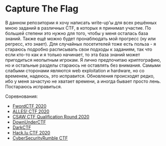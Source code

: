 # Capture The Flag

В данном репозитории я хочу написать write-up'ы для всех решённых мною заданий в различных CTF, в которых
я принимал участие. По большей степени это нужно для того, чтобы у меня осталась база знаний. Также ещё можно будет
пронаблюдать мой прогресс (ну или регресс, кто знает). Для случайных посетителей тоже есть польза - я стараюсь
подробно расписывать свои подходы к заданиям, так что если кто-то как и я только начинает, то эта база знаний может 
пригодиться неопытным игрокам. Я лично предпочитаю криптографию, но и остальные разделы стараюсь не оставлять без
внимания. Самыми слабыми сторонами являются web exploitation и hardware, но со временем, надеюсь, это исправится.
Обновления происходят редко, ибо у меня зачастую не хватает времени, а иногда бывает просто лень. Постараюсь 
исправиться.

Соревнования:
* [FwordCTF 2020](/FwordCTF%202020)
* [ALLES! CTF 2020](/ALLES!%20CTF%202020)
* [CSAW CTF Qualification Round 2020](/CSAW%20CTF%20Qualification%20Round%202020)
* [DownUnderCTF](/DownUnderCTF%202020)
* [DarkCTF](/DarkCTF)
* [Hack.lu CTF 2020](/Hack.lu%20CTF%202020)
* [CyberSecurityRumble CTF](/CyberSecurityRumble%20CTF)